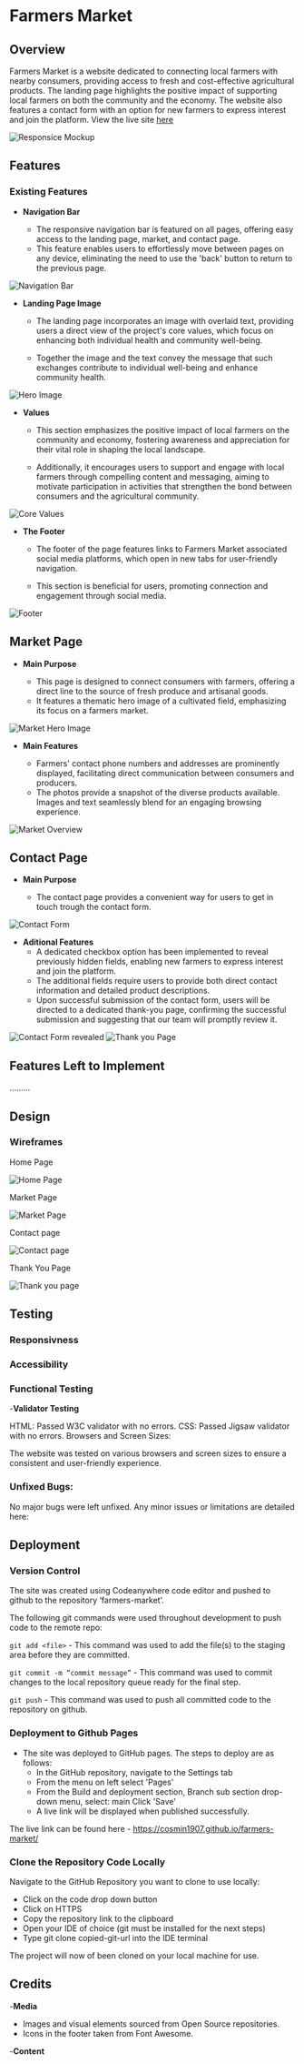 # Farmers Market

## Overview
Farmers Market is a website dedicated to connecting local farmers with nearby consumers, providing access to fresh and cost-effective agricultural products. The landing page highlights the positive impact of supporting local farmers on both the community and the economy. The website also features a contact form with an option for new farmers to express interest and join the platform. View the live site [here](https://cosmin1907.github.io/farmers-market/)

![Responsice Mockup](docs/media/marketmockup.png)

## Features

### Existing Features

- __Navigation Bar__
  
  - The responsive navigation bar is featured on all pages, offering easy access to the landing page, market, and contact page.
  - This feature enables users to effortlessly move between pages on any device, eliminating the need to use the 'back' button to return to the previous page.

![Navigation Bar](docs/media/navbar.png)

- __Landing Page Image__
  
  - The landing page incorporates an image with overlaid text, providing users a direct view of the project's core values, which focus on enhancing both individual health and community well-being. 
 
  - Together the image and the text convey the message that such exchanges contribute to individual well-being and enhance community health.

![Hero Image](docs/media/heroindex.png)

- __Values__
  
  - This section emphasizes the positive impact of local farmers on the community and economy, fostering awareness and appreciation for their vital role in shaping the local landscape.
  
  - Additionally, it encourages users to support and engage with local farmers through compelling content and messaging, aiming to motivate participation in activities that strengthen the bond between consumers and the agricultural community.

![Core Values](docs/media/values.png)

- __The Footer__

  - The footer of the page features links to Farmers Market associated social media platforms, which open in new tabs for user-friendly navigation.
  
  - This section is beneficial for users, promoting connection and engagement through social media.

![Footer](docs/media/footer.png)

## Market Page

- __Main Purpose__

  - This page is designed to connect consumers with farmers, offering a direct line to the source of fresh produce and artisanal goods.
  -  It features a thematic hero image of a cultivated field, emphasizing its focus on a farmers market.
  
![Market Hero Image](docs/media/heromarketsnip.PNG)
  
  - __Main Features__
  
    - Farmers' contact phone numbers and addresses are prominently displayed, facilitating direct communication between consumers and producers.
    - The photos provide a snapshot of the diverse products available. Images and text seamlessly blend for an engaging browsing experience.
  

![Market Overview](docs/media/gallery.PNG)

  ## Contact Page

- __Main Purpose__
  
  - The contact page provides a convenient way for users to get in touch trough the contact form. 
  
![Contact Form](docs/media/contactform.PNG)
  
- __Aditional Features__
  - A dedicated checkbox option has been implemented to reveal previously hidden fields, enabling new farmers to express interest and join the platform.
  - The additional fields require users to provide both direct contact information and detailed product descriptions.
  - Upon successful submission of the contact form, users will be directed to a dedicated thank-you page, confirming the successful submission and suggesting that our team will promptly review it.

![Contact Form revealed](docs/media/formrevealed.PNG)
![Thank you Page](docs/media/thankyou.PNG)


## Features Left to Implement
.........

## Design

### Wireframes

Home Page

![Home Page](docs/media/homewire.PNG)

Market Page

![Market Page](docs/media/marketwire.PNG)

Contact page

![Contact page](docs/media/contactwire.PNG)

Thank You Page

![Thank you page](docs/media/tywire.PNG)

## Testing

### Responsivness
### Accessibility
### Functional Testing

-__Validator Testing__

HTML: Passed W3C validator with no errors.
CSS: Passed Jigsaw validator with no errors.
Browsers and Screen Sizes:

The website was tested on various browsers and screen sizes to ensure a consistent and user-friendly experience.

### Unfixed Bugs:

No major bugs were left unfixed. Any minor issues or limitations are detailed here:


## Deployment

### Version Control

The site was created using Codeanywhere code editor and pushed to github to the repository ‘farmers-market’.

The following git commands were used throughout development to push code to the remote repo:

```git add <file>``` - This command was used to add the file(s) to the staging area before they are committed.

```git commit -m “commit message”``` - This command was used to commit changes to the local repository queue ready for the final step.

```git push``` - This command was used to push all committed code to the repository on github.

### Deployment to Github Pages

- The site was deployed to GitHub pages. The steps to deploy are as follows:
  - In the GitHub repository, navigate to the Settings tab
  - From the menu on left select 'Pages'
  - From the Build and deployment section, Branch sub section drop-down menu, select: main Click 'Save'
  - A live link will be displayed when published successfully.

The live link can be found here - <https://cosmin1907.github.io/farmers-market/>

### Clone the Repository Code Locally

Navigate to the GitHub Repository you want to clone to use locally:

- Click on the code drop down button
- Click on HTTPS
- Copy the repository link to the clipboard
- Open your IDE of choice (git must be installed for the next steps)
- Type git clone copied-git-url into the IDE terminal

The project will now of been cloned on your local machine for use.


## Credits

-__Media__
- Images and visual elements sourced from Open Source repositories.
- Icons in the footer taken from Font Awesome.

-__Content__

